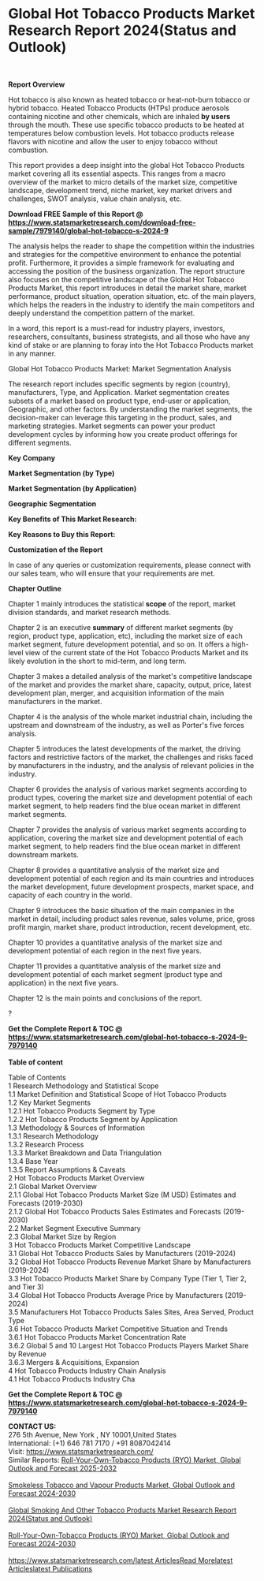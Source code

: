 <h1>Global Hot Tobacco Products Market Research Report 2024(Status and Outlook)</h1><br/><p><strong>Report Overview</strong></p><p>Hot tobacco is also known as heated tobacco or heat-not-burn tobacco or hybrid tobacco. Heated Tobacco Products (HTPs) produce aerosols containing nicotine and other chemicals, which are inhaled <strong>by users</strong> through the mouth. These use specific tobacco products to be heated at temperatures below combustion levels. Hot tobacco products release flavors with nicotine and allow the user to enjoy tobacco without combustion.</p><p>This report provides a deep insight into the global Hot Tobacco Products market covering all its essential aspects. This ranges from a macro overview of the market to micro details of the market size, competitive landscape, development trend, niche market, key market drivers and challenges, SWOT analysis, value chain analysis, etc.</p><p><strong>Download FREE Sample of this Report @ <a href="https://www.statsmarketresearch.com/download-free-sample/7979140/global-hot-tobacco-s-2024-9">https://www.statsmarketresearch.com/download-free-sample/7979140/global-hot-tobacco-s-2024-9</a></strong></p><p>The analysis helps the reader to shape the competition within the industries and strategies for the competitive environment to enhance the potential profit. Furthermore, it provides a simple framework for evaluating and accessing the position of the business organization. The report structure also focuses on the competitive landscape of the Global Hot Tobacco Products Market, this report introduces in detail the market share, market performance, product situation, operation situation, etc. of the main players, which helps the readers in the industry to identify the main competitors and deeply understand the competition pattern of the market.</p><p>In a word, this report is a must-read for industry players, investors, researchers, consultants, business strategists, and all those who have any kind of stake or are planning to foray into the Hot Tobacco Products market in any manner.</p><p>Global Hot Tobacco Products Market: Market Segmentation Analysis</p><p>The research report includes specific segments by region (country), manufacturers, Type, and Application. Market segmentation creates subsets of a market based on product type, end-user or application, Geographic, and other factors. By understanding the market segments, the decision-maker can leverage this targeting in the product, sales, and marketing strategies. Market segments can power your product development cycles by informing how you create product offerings for different segments.</p><p><strong>Key Company</strong></p><p><strong>Market Segmentation (by Type)</strong></p><p><strong>Market Segmentation (<strong>by Application</strong>)</strong></p><p><strong>Geographic Segmentation</strong></p><p><strong>Key Benefits of This Market Research:</strong></p><p><strong>Key <strong>Reasons to Buy</strong> this Report:</strong></p><p><strong>Customization of the Report</strong></p><p>In case of any queries or customization requirements, please connect with our sales team, who will ensure that your requirements are met.</p><p><strong>Chapter Outline</strong></p><p>Chapter 1 mainly introduces the statistical <strong>scope</strong> of the report, market division standards, and market research methods.</p><p>Chapter 2 is an executive <strong>summary</strong> of different market segments (by region, product type, application, etc), including the market size of each market segment, future development potential, and so on. It offers a high-level view of the current state of the Hot Tobacco Products Market and its likely evolution in the short to mid-term, and long term.</p><p>Chapter 3 makes a detailed analysis of the market's competitive landscape of the market and provides the market share, capacity, output, price, latest development plan, merger, and acquisition information of the main manufacturers in the market.</p><p>Chapter 4 is the analysis of the whole market industrial chain, including the upstream and downstream of the industry, as well as Porter's five forces analysis.</p><p>Chapter 5 introduces the latest developments of the market, the driving factors and restrictive factors of the market, the challenges and risks faced by manufacturers in the industry, and the analysis of relevant policies in the industry.</p><p>Chapter 6 provides the analysis of various market segments according to product types, covering the market size and development potential of each market segment, to help readers find the blue ocean market in different market segments.</p><p>Chapter 7 provides the analysis of various market segments according to application, covering the market size and development potential of each market segment, to help readers find the blue ocean market in different downstream markets.</p><p>Chapter 8 provides a quantitative analysis of the market size and development potential of each region and its main countries and introduces the market development, future development prospects, market space, and capacity of each country in the world.</p><p>Chapter 9 introduces the basic situation of the main companies in the market in detail, including product sales revenue, sales volume, price, gross profit margin, market share, product introduction, recent development, etc.</p><p>Chapter 10 provides a quantitative analysis of the market size and development potential of each region in the next five years.</p><p>Chapter 11 provides a quantitative analysis of the market size and development potential of each market segment (product type and application) in the next five years.</p><p>Chapter 12 is the main points and conclusions of the report.</p><p>? </p><div><b>Get the Complete Report & TOC @ <a href="https://www.statsmarketresearch.com/global-hot-tobacco-s-2024-9-7979140">https://www.statsmarketresearch.com/global-hot-tobacco-s-2024-9-7979140</a></b></div><br><b>Table of content</b><p>Table of Contents<br />1 Research Methodology and Statistical Scope<br />1.1 Market Definition and Statistical Scope of Hot Tobacco Products<br />1.2 Key Market Segments<br />1.2.1 Hot Tobacco Products Segment by Type<br />1.2.2 Hot Tobacco Products Segment by Application<br />1.3 Methodology & Sources of Information<br />1.3.1 Research Methodology<br />1.3.2 Research Process<br />1.3.3 Market Breakdown and Data Triangulation<br />1.3.4 Base Year<br />1.3.5 Report Assumptions & Caveats<br />2 Hot Tobacco Products Market Overview<br />2.1 Global Market Overview<br />2.1.1 Global Hot Tobacco Products Market Size (M USD) Estimates and Forecasts (2019-2030)<br />2.1.2 Global Hot Tobacco Products Sales Estimates and Forecasts (2019-2030)<br />2.2 Market Segment Executive Summary<br />2.3 Global Market Size by Region<br />3 Hot Tobacco Products Market Competitive Landscape<br />3.1 Global Hot Tobacco Products Sales by Manufacturers (2019-2024)<br />3.2 Global Hot Tobacco Products Revenue Market Share by Manufacturers (2019-2024)<br />3.3 Hot Tobacco Products Market Share by Company Type (Tier 1, Tier 2, and Tier 3)<br />3.4 Global Hot Tobacco Products Average Price by Manufacturers (2019-2024)<br />3.5 Manufacturers Hot Tobacco Products Sales Sites, Area Served, Product Type<br />3.6 Hot Tobacco Products Market Competitive Situation and Trends<br />3.6.1 Hot Tobacco Products Market Concentration Rate<br />3.6.2 Global 5 and 10 Largest Hot Tobacco Products Players Market Share by Revenue<br />3.6.3 Mergers & Acquisitions, Expansion<br />4 Hot Tobacco Products Industry Chain Analysis<br />4.1 Hot Tobacco Products Industry Cha<br><div><b>Get the Complete Report & TOC @ <a href="https://www.statsmarketresearch.com/global-hot-tobacco-s-2024-9-7979140">https://www.statsmarketresearch.com/global-hot-tobacco-s-2024-9-7979140</a></b></div></p> <b>CONTACT US:</b><br>276 5th Avenue, New York , NY 10001,United States<br>International: (+1) 646 781 7170 / +91 8087042414<br>Visit: <a href="https://www.statsmarketresearch.com/">https://www.statsmarketresearch.com/</a><br>Similar Reports: <a href="https://www.statsmarketresearch.com/global-hot-tobacco-s-2024-9-7979140">Roll-Your-Own-Tobacco Products (RYO) Market, Global Outlook and Forecast 2025-2032</a><br/><br/><a href="https://www.statsmarketresearch.com/global-hot-tobacco-s-2024-9-7979140">Smokeless Tobacco and Vapour Products Market, Global Outlook and Forecast 2024-2030</a><br/><br/><a href="https://www.statsmarketresearch.com/global-hot-tobacco-s-2024-9-7979140">Global Smoking And Other Tobacco Products Market Research Report 2024(Status and Outlook)</a><br/><br/><a href="https://www.statsmarketresearch.com/global-hot-tobacco-s-2024-9-7979140">Roll-Your-Own-Tobacco Products (RYO) Market, Global Outlook and Forecast 2024-2030</a><br/><br/><a href="https://gyeongbokgung.com">https://www.statsmarketresearch.com/</a><a href="https://hallyeomaritime.com">latest Articles</a><a href="https://jingwansa.com">Read More</a><a href=https://nguoiviet.jp/">latest Articles</a><a href="https://www.intelmarketresearch.com/">latest Publications</a>